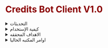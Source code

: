 <h1 style="color: Darkred;">Credits Bot Client V1.0</h1>

<details>

<summary>التحديثات</summary>

### 1.0

-1 **Minor Fixes**

-2**Adding New Library Converter**

-3 **Update The Bot Client To v1.0**

-4 **Adding More HighLighting**

-5 **Countdown Speed is ON!**

-6 **JSON DECODE EDITING FORMAT**

</details>

<details>

<summary>كيفية الإستخدام</summary>

### إستخدم الأمر التالي

```python
$collect
```
### يمكن التجميع بكل 5 دقائق
## حاليا يتم العمل في التحديث الجديد على التجميع بطريقه اقوى ووقت اقل واسرع ما يمكن!



</details>


<details>

<summary>الاهداف المحققه</summary>

- [x] اطلاق البوت
- [ ] صنع AutoFarm
- [ ] صنع حمايه قويه
</details>


<details>

<summary>اوامر المكتبه الحاليا</summary>

| الامر  | طريقة عمل الامر | 
| ------------- | ------------- |
| $collect  | تجميع 70 كريدتس كل 5 دقائق  | تم الاطلاق
| $Auto  | التجميع التلقائي  | لم يتم الاطلاق بعد 

# لم يتم اطلاق التجميع التلقائي بعد ، نعمل عليه في التحديث الجديد
</details>
